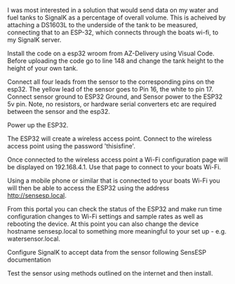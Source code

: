 I was most interested in a solution that would send data on my water and fuel tanks to SignalK as a percentage of overall volume. This is acheived by attaching a DS1603L to the underside of the tank to be measured, connecting that to an ESP-32, which connects through the boats wi-fi, to my SignalK server.

Install the code on a esp32 wroom from AZ-Delivery using Visual Code. Before uploading the code go to line 148 and change the tank height to the height of your own tank.

Connect all four leads from the sensor to the corresponding pins on the esp32. The yellow lead of the sensor goes to Pin 16, the white to pin 17. Connect sensor ground to ESP32 Ground, and Sensor power to the ESP32 5v pin. Note, no resistors, or hardware serial converters etc are required between the sensor and the esp32.

Power up the ESP32​​.

The ESP32 will create a wireless access point. Connect to the wireless access point using the password 'thisisfine'.

Once connected to the wireless access point a Wi-Fi configuration page will be displayed on 192.168.4.1. Use that page to connect to your boats Wi-Fi.

Using a mobile phone or similar that is connected to your boats Wi-Fi you will then be able to access the ESP32 using the address http://sensesp.local.

From this portal you can check the status of the ESP32 and make run time configuration changes to Wi-Fi settings and sample rates as well as rebooting the device. At this point you can also change the device hostname sensesp.local to something more meaningful to your set up - e.g. watersensor.local.

Configure SignalK to accept data from the sensor following SensESP documentation

Test the sensor using methods outlined on the internet and then install.
